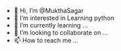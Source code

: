 - 👋 Hi, I’m @MukthaSagar
- 👀 I’m interested in Learning python 
- 🌱 I’m currently learning ...
- 💞️ I’m looking to collaborate on ...
- 📫 How to reach me ...

<!---
MukthaSagar/MukthaSagar is a ✨ special ✨ repository because its `README.md` (this file) appears on your GitHub profile.
You can click the Preview link to take a look at your changes.
--->
